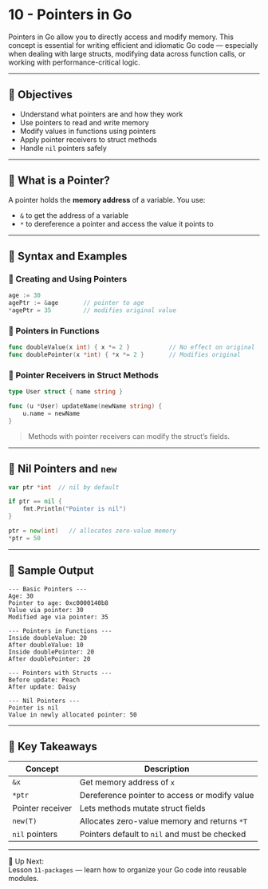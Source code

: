 # 10 - Pointers in Go

Pointers in Go allow you to directly access and modify memory. This concept is essential for writing efficient and idiomatic Go code — especially when dealing with large structs, modifying data across function calls, or working with performance-critical logic.

---

## 🎯 Objectives

- Understand what pointers are and how they work
- Use pointers to read and write memory
- Modify values in functions using pointers
- Apply pointer receivers to struct methods
- Handle `nil` pointers safely

---

## 🧠 What is a Pointer?

A pointer holds the **memory address** of a variable. You use:

- `&` to get the address of a variable
- `*` to dereference a pointer and access the value it points to

---

## 🔧 Syntax and Examples

### 🔹 Creating and Using Pointers

```go
age := 30
agePtr := &age       // pointer to age
*agePtr = 35         // modifies original value
```

### 🔹 Pointers in Functions

```go
func doubleValue(x int) { x *= 2 }           // No effect on original
func doublePointer(x *int) { *x *= 2 }       // Modifies original
```

### 🔹 Pointer Receivers in Struct Methods

```go
type User struct { name string }

func (u *User) updateName(newName string) {
    u.name = newName
}
```

> Methods with pointer receivers can modify the struct’s fields.

---

## 🛑 Nil Pointers and `new`

```go
var ptr *int  // nil by default

if ptr == nil {
    fmt.Println("Pointer is nil")
}

ptr = new(int)   // allocates zero-value memory
*ptr = 50
```

---

## 🧪 Sample Output

```
--- Basic Pointers ---
Age: 30
Pointer to age: 0xc0000140b8
Value via pointer: 30
Modified age via pointer: 35

--- Pointers in Functions ---
Inside doubleValue: 20
After doubleValue: 10
Inside doublePointer: 20
After doublePointer: 20

--- Pointers with Structs ---
Before update: Peach
After update: Daisy

--- Nil Pointers ---
Pointer is nil
Value in newly allocated pointer: 50
```

---

## 🧠 Key Takeaways

| Concept                | Description |
|------------------------|-------------|
| `&x`                   | Get memory address of `x` |
| `*ptr`                 | Dereference pointer to access or modify value |
| Pointer receiver       | Lets methods mutate struct fields |
| `new(T)`               | Allocates zero-value memory and returns `*T` |
| `nil` pointers         | Pointers default to `nil` and must be checked |

---

🔁 Up Next:  
Lesson `11-packages` — learn how to organize your Go code into reusable modules.
```
